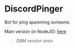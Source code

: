 # DiscordPinger
Bot for ping spamming someone.

Main version (in NodeJS): [here](https://github.com/justwolfii/DiscordPinger)

> _DBM version soon_
